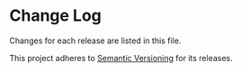 # Change Log

Changes for each release are listed in this file.

This project adheres to [Semantic Versioning](https://semver.org/) for its releases.
